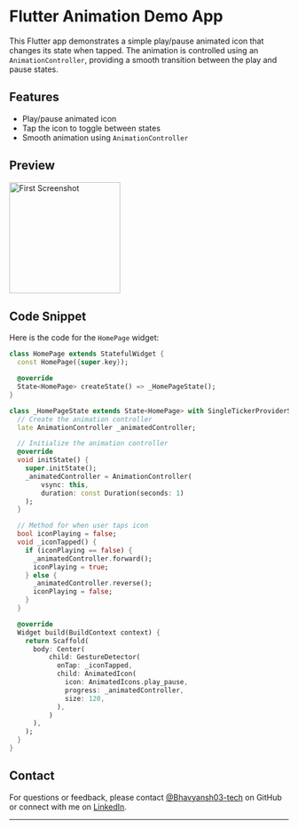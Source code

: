 # Flutter Animation Demo App

This Flutter app demonstrates a simple play/pause animated icon that changes its state when tapped. The animation is controlled using an `AnimationController`, providing a smooth transition between the play and pause states.

## Features

- Play/pause animated icon
- Tap the icon to toggle between states
- Smooth animation using `AnimationController`

## Preview
<img src="https://github.com/user-attachments/assets/8d165d95-2b82-4eb0-8b71-679f60de0a94" alt="First Screenshot" style="width: 200px; height: auto; margin-right: 10px;">

## Code Snippet

Here is the code for the `HomePage` widget:

```dart
class HomePage extends StatefulWidget {
  const HomePage({super.key});

  @override
  State<HomePage> createState() => _HomePageState();
}

class _HomePageState extends State<HomePage> with SingleTickerProviderStateMixin {
  // Create the animation controller
  late AnimationController _animatedController;

  // Initialize the animation controller
  @override
  void initState() {
    super.initState();
    _animatedController = AnimationController(
        vsync: this,
        duration: const Duration(seconds: 1)
    );
  }

  // Method for when user taps icon
  bool iconPlaying = false;
  void _iconTapped() {
    if (iconPlaying == false) {
      _animatedController.forward();
      iconPlaying = true;
    } else {
      _animatedController.reverse();
      iconPlaying = false;
    }
  }

  @override
  Widget build(BuildContext context) {
    return Scaffold(
      body: Center(
          child: GestureDetector(
            onTap: _iconTapped,
            child: AnimatedIcon(
              icon: AnimatedIcons.play_pause,
              progress: _animatedController,
              size: 120,
            ),
          )
      ),
    );
  }
}
```

## Contact

For questions or feedback, please contact [@Bhavyansh03-tech](https://github.com/Bhavyansh03-tech) on GitHub or connect with me on [LinkedIn](https://www.linkedin.com/in/bhavyansh03/).

---

